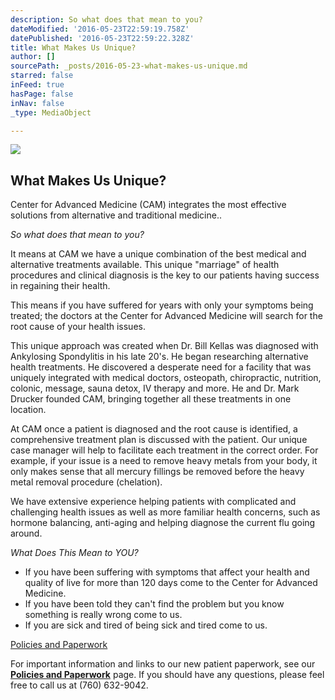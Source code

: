 ```yaml
---
description: So what does that mean to you?
dateModified: '2016-05-23T22:59:19.758Z'
datePublished: '2016-05-23T22:59:22.328Z'
title: What Makes Us Unique?
author: []
sourcePath: _posts/2016-05-23-what-makes-us-unique.md
starred: false
inFeed: true
hasPage: false
inNav: false
_type: MediaObject

---
```

<article style=""><img src="https://the-grid-user-content.s3-us-west-2.amazonaws.com/3966bfeb-376d-40c0-8263-39f3fb93034b.jpg" /><h1>What Makes Us Unique?</h1><p>Center for Advanced Medicine (CAM) integrates the most effective solutions from alternative and traditional medicine..</p></article>

_So what does that mean to you?_

It means at CAM we have a unique combination of the best medical and alternative treatments available. This unique "marriage" of health procedures and clinical diagnosis is the key to our patients having success in regaining their health.

This means if you have suffered for years with only your symptoms being treated; the doctors at the Center for Advanced Medicine will search for the root cause of your health issues.

This unique approach was created when Dr. Bill Kellas was diagnosed with Ankylosing Spondylitis in his late 20's. He began researching alternative health treatments. He discovered a desperate need for a facility that was uniquely integrated with medical doctors, osteopath, chiropractic, nutrition, colonic, message, sauna detox, IV therapy and more. He and Dr. Mark Drucker founded CAM, bringing together all these treatments in one location.

At CAM once a patient is diagnosed and the root cause is identified, a comprehensive treatment plan is discussed with the patient. Our unique case manager will help to facilitate each treatment in the correct order. For example, if your issue is a need to remove heavy metals from your body, it only makes sense that all mercury fillings be removed before the heavy metal removal procedure (chelation).

We have extensive experience helping patients with complicated and challenging health issues as well as more familiar health concerns, such as hormone balancing, anti-aging and helping diagnose the current flu going around.

_What Does This Mean to YOU?_

* If you have been suffering with symptoms that affect your health and quality of live for more than 120 days come to the Center for Advanced Medicine.
* If you have been told they can't find the problem but you know something is really wrong come to us.
* If you are sick and tired of being sick and tired come to us.

[Policies and Paperwork][0]

For important information and links to our new patient paperwork, see our **[Policies and Paperwork][0]** page. If you should have any questions, please feel free to call us at (760) 632-9042\.

[0]: http://www.centerforadvancedmed.com/about/policies-and-paperwork/